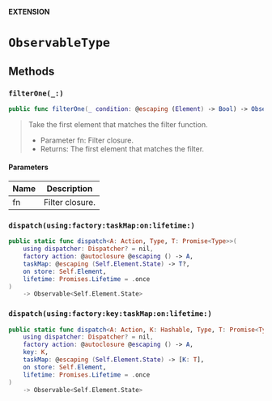 **EXTENSION**

# `ObservableType`

## Methods
### `filterOne(_:)`

```swift
public func filterOne(_ condition: @escaping (Element) -> Bool) -> Observable<Element>
```

> Take the first element that matches the filter function.
>
> - Parameter fn: Filter closure.
> - Returns: The first element that matches the filter.

#### Parameters

| Name | Description |
| ---- | ----------- |
| fn | Filter closure. |

### `dispatch(using:factory:taskMap:on:lifetime:)`

```swift
public static func dispatch<A: Action, Type, T: Promise<Type>>(
    using dispatcher: Dispatcher? = nil,
    factory action: @autoclosure @escaping () -> A,
    taskMap: @escaping (Self.Element.State) -> T?,
    on store: Self.Element,
    lifetime: Promises.Lifetime = .once
)
    -> Observable<Self.Element.State>
```

### `dispatch(using:factory:key:taskMap:on:lifetime:)`

```swift
public static func dispatch<A: Action, K: Hashable, Type, T: Promise<Type>>(
    using dispatcher: Dispatcher? = nil,
    factory action: @autoclosure @escaping () -> A,
    key: K,
    taskMap: @escaping (Self.Element.State) -> [K: T],
    on store: Self.Element,
    lifetime: Promises.Lifetime = .once
)
    -> Observable<Self.Element.State>
```
